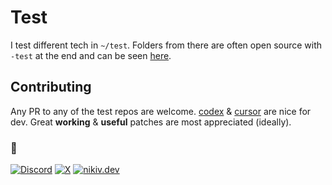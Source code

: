 # Test

I test different tech in `~/test`. Folders from there are often open source with `-test` at the end and can be seen [here](https://github.com/nikivdev?tab=repositories&q=-test&type=source).

## Contributing

Any PR to any of the test repos are welcome. [codex](https://github.com/openai/codex) & [cursor](https://cursor.com) are nice for dev. Great **working** & **useful** patches are most appreciated (ideally).

### 🖤

[![Discord](https://go.nikiv.dev/badge-discord)](https://go.nikiv.dev/discord) [![X](https://go.nikiv.dev/badge-x)](https://x.com/nikivdev) [![nikiv.dev](https://go.nikiv.dev/badge-nikiv)](https://nikiv.dev)
